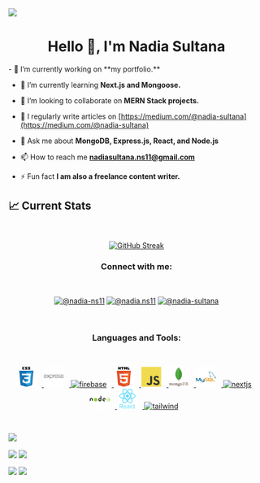 <a href="https://www.facebook.com/nadia.ns11/">
<img src="https://i.ibb.co/WfzjrC5/a-picture-of-code-and-snippets-with-icons-of-different-frontend-developing-technolgies.png" />
</a>


<h1 align="center">Hello 👋, I'm Nadia Sultana</h1>
- 🔭 I’m currently working on **my portfolio.**

- 🌱 I’m currently learning **Next.js and Mongoose.**

- 👯 I’m looking to collaborate on **MERN Stack projects.**

- 📝 I regularly write articles on [https://medium.com/@nadia-sultana](https://medium.com/@nadia-sultana)

- 💬 Ask me about **MongoDB, Express.js, React, and Node.js**

- 📫 How to reach me **nadiasultana.ns11@gmail.com**

- ⚡ Fun fact **I am also a freelance content writer.**


## :chart_with_upwards_trend: Current Stats

<br />
<p align="center">
<a href="https://git.io/streak-stats"><img  width="60%" src="https://github-readme-streak-stats.herokuapp.com?user=nadiaS11&theme=dark" alt="GitHub Streak" /></a>
</p>

<h3 align="center">Connect with me:</h3> <br/>
<p  align="center">
<a href="https://linkedin.com/in/nadia-ns11" target="blank"><img align="center" src="https://raw.githubusercontent.com/rahuldkjain/github-profile-readme-generator/master/src/images/icons/Social/linked-in-alt.svg" alt="@nadia-ns11" height="30" width="40" /></a>
<a href="https://fb.com/@nadia.ns11" target="blank"><img align="center" src="https://raw.githubusercontent.com/rahuldkjain/github-profile-readme-generator/master/src/images/icons/Social/facebook.svg" alt="@nadia.ns11" height="30" width="40" /></a>
<a href="https://medium.com/@nadia-sultana" target="blank"><img align="center" src="https://raw.githubusercontent.com/rahuldkjain/github-profile-readme-generator/master/src/images/icons/Social/medium.svg" alt="@nadia-sultana" height="30" width="40" /></a>
</p>
<br/>

<h3 align="center">Languages and Tools:</h3> <br/>
<p align="center">
  <a href="https://www.w3schools.com/css/" target="_blank" rel="noreferrer">
    <img src="https://raw.githubusercontent.com/devicons/devicon/master/icons/css3/css3-original-wordmark.svg" alt="css3" width="40" height="40" style="margin-right: 10px;"/>
  </a>
  <a href="https://expressjs.com" target="_blank" rel="noreferrer">
    <img src="https://raw.githubusercontent.com/devicons/devicon/master/icons/express/express-original-wordmark.svg" alt="express" width="40" height="40" style="margin-right: 10px;"/>
  </a>
  <a href="https://firebase.google.com/" target="_blank" rel="noreferrer">
    <img src="https://www.vectorlogo.zone/logos/firebase/firebase-icon.svg" alt="firebase" width="40" height="40" style="margin-right: 10px;"/>
  </a>
  <a href="https://www.w3.org/html/" target="_blank" rel="noreferrer">
    <img src="https://raw.githubusercontent.com/devicons/devicon/master/icons/html5/html5-original-wordmark.svg" alt="html5" width="40" height="40" style="margin-right: 10px;"/>
  </a>
  <a href="https://developer.mozilla.org/en-US/docs/Web/JavaScript" target="_blank" rel="noreferrer">
    <img src="https://raw.githubusercontent.com/devicons/devicon/master/icons/javascript/javascript-original.svg" alt="javascript" width="40" height="40" style="margin-right: 10px;"/>
  </a>
  <a href="https://www.mongodb.com/" target="_blank" rel="noreferrer">
    <img src="https://raw.githubusercontent.com/devicons/devicon/master/icons/mongodb/mongodb-original-wordmark.svg" alt="mongodb" width="40" height="40" style="margin-right: 10px;"/>
  </a>
  <a href="https://www.mysql.com/" target="_blank" rel="noreferrer">
    <img src="https://raw.githubusercontent.com/devicons/devicon/master/icons/mysql/mysql-original-wordmark.svg" alt="mysql" width="40" height="40" style="margin-right: 10px;"/>
  </a>
  <a href="https://nextjs.org/" target="_blank" rel="noreferrer">
    <img src="https://cdn.worldvectorlogo.com/logos/nextjs-2.svg" alt="nextjs" width="40" height="40" style="margin-right: 10px;"/>
  </a>
  <a href="https://nodejs.org" target="_blank" rel="noreferrer">
    <img src="https://raw.githubusercontent.com/devicons/devicon/master/icons/nodejs/nodejs-original-wordmark.svg" alt="nodejs" width="40" height="40" style="margin-right: 10px;"/>
  </a>
  <a href="https://reactjs.org/" target="_blank" rel="noreferrer">
    <img src="https://raw.githubusercontent.com/devicons/devicon/master/icons/react/react-original-wordmark.svg" alt="react" width="40" height="40" style="margin-right: 10px;"/>
  </a>
  <a href="https://tailwindcss.com/" target="_blank" rel="noreferrer">
    <img src="https://www.vectorlogo.zone/logos/tailwindcss/tailwindcss-icon.svg" alt="tailwind" width="40" height="40" style="margin-right: 10px;"/>
  </a>
</p>
<br/>

<p align="center">

![](http://github-profile-summary-cards.vercel.app/api/cards/profile-details?username=nadiaS11&theme=dark)


![](http://github-profile-summary-cards.vercel.app/api/cards/repos-per-language?username=nadiaS11&theme=dark) ![](http://github-profile-summary-cards.vercel.app/api/cards/most-commit-language?username=nadiaS11&theme=dark)


![](http://github-profile-summary-cards.vercel.app/api/cards/stats?username=nadiaS11&theme=dark) ![](http://github-profile-summary-cards.vercel.app/api/cards/productive-time?username=nadiaS11&theme=dark&utcOffset=8)
</p>
